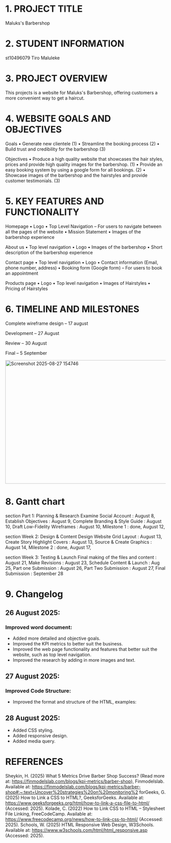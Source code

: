 # 1. PROJECT TITLE
Maluks's Barbershop
# 2. STUDENT INFORMATION
st10496079
Tiro Maluleke
# 3. PROJECT OVERVIEW
This projects is a website for Maluks's Barbershop, offering customers a more convenient way to get a haircut.
# 4. WEBSITE GOALS AND OBJECTIVES
Goals
•	Generate new clientele (1)
•	Streamline the booking process (2)
•	Build trust and credibility for the barbershop (3)

Objectives
•	Produce a high quality website that showcases the hair styles, prices and provide high quality images for the barbershop. (1)
•	Provide an easy booking system by using a google form for all bookings. (2)
•	Showcase images of the barbershop and the hairstyles and provide customer testimonials. (3)

# 5. KEY FEATURES AND FUNCTIONALITY
Homepage
•	Logo
•	Top Level Navigation – For users to navigate between all the pages of the website
•	Mission Statement
•	Images of the barbershop experience

About us
•	Top level navigation
•	Logo
•	Images of the barbershop
•	Short description of the barbershop experience

Contact page
•	Top level navigation
•	Logo
•	Contact information (Email, phone number, address)
•	Booking form (Google form) – For users to book an appointment

Products page
•	Logo
•	Top level navigation
•	Images of Hairstyles
•	Pricing of Hairstyles

# 6. TIMELINE AND MILESTONES
Complete wireframe design – 17 august 

Development – 27 August 

Review – 30 August 

Final – 5 September 

<img width="931" height="387" alt="Screenshot 2025-08-27 154746" src="https://github.com/user-attachments/assets/475e38d0-940b-4d9b-be3d-a2275c883027" />

# 8. Gantt chart

section Part 1: Planning & Research
Examine Social Account : August 8,
Establish Objectives : August 9,
Complete Branding & Style Guide : August 10,
Draft Low-Fidelity Wireframes : August 10,
Milestone 1 : done, August 12,

section Week 2: Design & Content
Design Website Grid Layout : August 13,
Create Story Highlight Covers : August 13,
Source & Create Graphics : August 14,
Milestone 2 : done, August 17,

section Week 3: Testing & Launch
Final making of the files and content : August 21,
Make Revisions : August 23,
Schedule Content & Launch : Aug 25, 
Part one Submission : August 26, 
Part Two Submission : August 27, 
Final Submission : September 28 

# 9. Changelog

## 26 August 2025:

### Improved word document:
- Added more detailed and objective goals.
- Improved the KPI metrics to better suit the business.
- Improved the web page functionality and features that better suit the website, such as top level navigation.
- Improved the research by adding in more images and text.

## 27 August 2025:

### Improved Code Structure:
- Improved the format and structure of the HTML, examples:


## 28 August 2025:
- Added CSS styling.
- Added responsive design.
- Added media query.



# REFERENCES
Sheykin, H. (2025) What 5 Metrics Drive Barber Shop Success? (Read more at: https://finmodelslab.com/blogs/kpi-metrics/barber-shop), Finmodelslab. Available at: https://finmodelslab.com/blogs/kpi-metrics/barber-shop#:~:text=Uncover%20strategies%20on%20monitoring%2
forGeeks, G. (2025) How to Link a CSS to HTML?, GeeksforGeeks. Available at: https://www.geeksforgeeks.org/html/how-to-link-a-css-file-to-html/ (Accessed: 2025). 
Kolade, C. (2022) How to Link CSS to HTML – Stylesheet File Linking, FreeCodeCamp. Available at: https://www.freecodecamp.org/news/how-to-link-css-to-html/ (Accessed: 2025). 
Schools, W. (2025) HTML Responsive Web Design, W3Schools. Available at: https://www.w3schools.com/html/html_responsive.asp (Accessed: 2025).